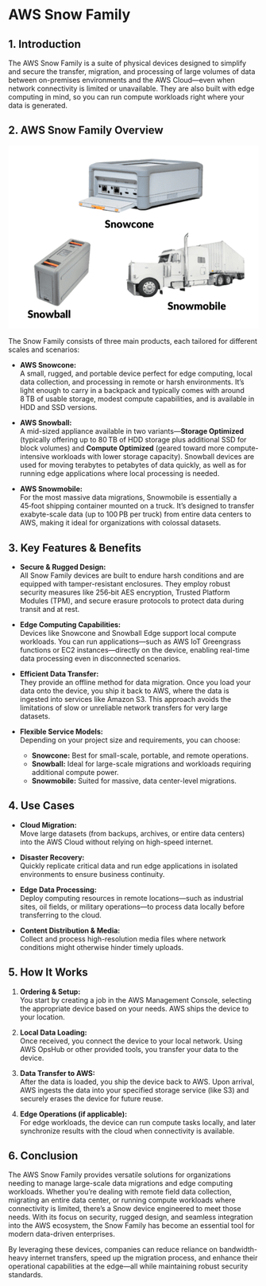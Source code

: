 # AWS Snow Family

## 1. Introduction

The AWS Snow Family is a suite of physical devices designed to simplify and secure the transfer, migration, and processing of large volumes of data between on-premises environments and the AWS Cloud—even when network connectivity is limited or unavailable. They are also built with edge computing in mind, so you can run compute workloads right where your data is generated. 

## 2. AWS Snow Family Overview

![AWS Snow Family](../_assets/aws_snow_family.png)

The Snow Family consists of three main products, each tailored for different scales and scenarios:

- **AWS Snowcone:**  
    A small, rugged, and portable device perfect for edge computing, local data collection, and processing in remote or harsh environments. It’s light enough to carry in a backpack and typically comes with around 8 TB of usable storage, modest compute capabilities, and is available in HDD and SSD versions.  
    
- **AWS Snowball:**  
    A mid-sized appliance available in two variants—**Storage Optimized** (typically offering up to 80 TB of HDD storage plus additional SSD for block volumes) and **Compute Optimized** (geared toward more compute-intensive workloads with lower storage capacity). Snowball devices are used for moving terabytes to petabytes of data quickly, as well as for running edge applications where local processing is needed.  
    
- **AWS Snowmobile:**  
    For the most massive data migrations, Snowmobile is essentially a 45‑foot shipping container mounted on a truck. It’s designed to transfer exabyte-scale data (up to 100 PB per truck) from entire data centers to AWS, making it ideal for organizations with colossal datasets. 

## 3. Key Features & Benefits

- **Secure & Rugged Design:**  
    All Snow Family devices are built to endure harsh conditions and are equipped with tamper-resistant enclosures. They employ robust security measures like 256‑bit AES encryption, Trusted Platform Modules (TPM), and secure erasure protocols to protect data during transit and at rest.
    
- **Edge Computing Capabilities:**  
    Devices like Snowcone and Snowball Edge support local compute workloads. You can run applications—such as AWS IoT Greengrass functions or EC2 instances—directly on the device, enabling real-time data processing even in disconnected scenarios.
    
- **Efficient Data Transfer:**  
    They provide an offline method for data migration. Once you load your data onto the device, you ship it back to AWS, where the data is ingested into services like Amazon S3. This approach avoids the limitations of slow or unreliable network transfers for very large datasets.
    
- **Flexible Service Models:**  
    Depending on your project size and requirements, you can choose:
    - **Snowcone:** Best for small-scale, portable, and remote operations.
    - **Snowball:** Ideal for large-scale migrations and workloads requiring additional compute power.
    - **Snowmobile:** Suited for massive, data center-level migrations.

## 4. Use Cases

- **Cloud Migration:**  
    Move large datasets (from backups, archives, or entire data centers) into the AWS Cloud without relying on high-speed internet.
    
- **Disaster Recovery:**  
    Quickly replicate critical data and run edge applications in isolated environments to ensure business continuity.
    
- **Edge Data Processing:**  
    Deploy computing resources in remote locations—such as industrial sites, oil fields, or military operations—to process data locally before transferring to the cloud.
    
- **Content Distribution & Media:**  
    Collect and process high-resolution media files where network conditions might otherwise hinder timely uploads.

## 5. How It Works

1. **Ordering & Setup:**  
    You start by creating a job in the AWS Management Console, selecting the appropriate device based on your needs. AWS ships the device to your location.
    
2. **Local Data Loading:**  
    Once received, you connect the device to your local network. Using AWS OpsHub or other provided tools, you transfer your data to the device.
    
3. **Data Transfer to AWS:**  
    After the data is loaded, you ship the device back to AWS. Upon arrival, AWS ingests the data into your specified storage service (like S3) and securely erases the device for future reuse.
    
4. **Edge Operations (if applicable):**  
    For edge workloads, the device can run compute tasks locally, and later synchronize results with the cloud when connectivity is available.

## 6. Conclusion

The AWS Snow Family provides versatile solutions for organizations needing to manage large-scale data migrations and edge computing workloads. Whether you’re dealing with remote field data collection, migrating an entire data center, or running compute workloads where connectivity is limited, there’s a Snow device engineered to meet those needs. With its focus on security, rugged design, and seamless integration into the AWS ecosystem, the Snow Family has become an essential tool for modern data-driven enterprises.

By leveraging these devices, companies can reduce reliance on bandwidth-heavy internet transfers, speed up the migration process, and enhance their operational capabilities at the edge—all while maintaining robust security standards.